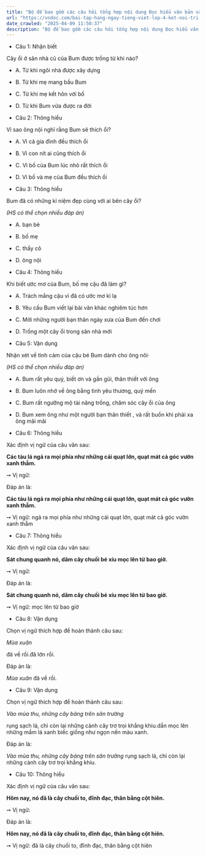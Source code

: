 ```yaml
---
title: "Bộ đề bao gồm các câu hỏi tổng hợp nội dung Đọc hiểu văn bản và Luyện từ và câu được học ở Tuần 22 trong chương trình Tiếng Việt lớp 4 Tập 2 Kết nối tri thức."
url: "https://vndoc.com/bai-tap-hang-ngay-tieng-viet-lop-4-ket-noi-tri-thuc-tuan-22-thu-2-334217"
date_crawled: "2025-04-09 11:50:37"
description: "Bộ đề bao gồm các câu hỏi tổng hợp nội dung Đọc hiểu văn bản và Luyện từ và câu được học ở Tuần 22 trong chương trình Tiếng Việt lớp 4 Tập 2 Kết nối tri thức."
---
```


* Câu 1:  Nhận biết

Cây ổi ở sân nhà cũ của Bum được trồng từ khi nào?

  * A. Từ khi ngôi nhà được xây dựng 
  * B. Từ khi mẹ mang bầu Bum 
  * C. Từ khi mẹ kết hôn với bố 
  * D. Từ khi Bum vừa được ra đời 



* Câu 2:  Thông hiểu

Vì sao ông nội nghĩ rằng Bum sẽ thích ổi?

  * A. Vì cả gia đình đều thích ổi 
  * B. Vì con nít ai cũng thích ổi 
  * C. Vì bố của Bum lúc nhỏ rất thích ổi 
  * D. Vì bố và mẹ của Bum đều thích ổi 



* Câu 3:  Thông hiểu

Bum đã có những kỉ niệm đẹp cùng với ai bên cây ổi?

_(HS có thể chọn nhiều đáp án)_

  * A. bạn bè 
  * B. bố mẹ 
  * C. thầy cô 
  * D. ông nội 



* Câu 4:  Thông hiểu

Khi biết ước mơ của Bum, bố mẹ cậu đã làm gì?

  * A. Trách mắng cậu vì đã có ước mơ kì lạ 
  * B. Yêu cầu Bum viết lại bài văn khác nghiêm túc hơn 
  * C. Mời những người bạn thân ngày xưa của Bum đến chơi 
  * D. Trồng một cây ổi trong sân nhà mới 



* Câu 5:  Vận dụng

Nhận xét về tình cảm của cậu bé Bum dành cho ông nôi·

 _(HS có thể chọn nhiều đáp án)_

  * A. Bum rất yêu quý, biết ơn và gần gũi, thân thiết với ông 
  * B. Bum luôn nhớ về ông bằng tình yêu thương, quý mến 
  * C. Bum rất ngưỡng mộ tài năng trồng, chăm sóc cây ổi của ông 
  * D. Bum xem ông như một người bạn thân thiết , và rất buồn khi phải xa ông mãi mãi 



* Câu 6:  Thông hiểu

Xác định vị ngữ của câu văn sau:

**Các tàu lá ngả ra mọi phía như những cái quạt lớn, quạt mát cả góc vườn xanh thẫm.**

➙ Vị ngữ: 

Đáp án là:

**Các tàu lá ngả ra mọi phía như những cái quạt lớn, quạt mát cả góc vườn xanh thẫm.**

➙ Vị ngữ: ngả ra mọi phía như những cái quạt lớn, quạt mát cả góc vườn xanh thẫm

* Câu 7:  Thông hiểu

Xác định vị ngữ của câu văn sau:

**Sát chung quanh nó, dăm cây chuối bé xíu mọc lên từ bao giờ.**

➙ Vị ngữ: 

Đáp án là:

**Sát chung quanh nó, dăm cây chuối bé xíu mọc lên từ bao giờ.**

➙ Vị ngữ: mọc lên từ bao giờ

* Câu 8:  Vận dụng

Chọn vị ngữ thích hợp để hoàn thành câu sau:

_Mùa xuân_

đã về rồi.đã lớn rồi.

Đáp án là:

_Mùa xuân_ đã về rồi.

* Câu 9:  Vận dụng

Chọn vị ngữ thích hợp để hoàn thành câu sau:

_Vào mùa thu, những cây bàng trên sân trường_

rụng sạch lá, chỉ còn lại những cành cây trơ trọi khẳng khiu.dần mọc lên những mầm lá xanh biếc giống như ngọn nến màu xanh.

Đáp án là:

_Vào mùa thu, những cây bàng trên sân trường_ rụng sạch lá, chỉ còn lại những cành cây trơ trọi khẳng khiu.

* Câu 10:  Thông hiểu

Xác định vị ngữ của câu văn sau:

**Hôm nay, nó đã là cây chuối to, đĩnh đạc, thân bằng cột hiên.**

➙ Vị ngữ: 

Đáp án là:

**Hôm nay, nó đã là cây chuối to, đĩnh đạc, thân bằng cột hiên.**

➙ Vị ngữ: đã là cây chuối to, đĩnh đạc, thân bằng cột hiên
